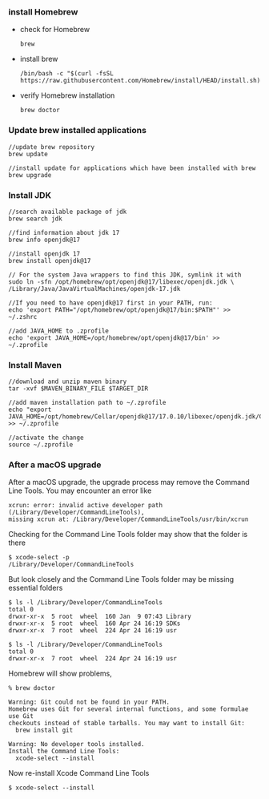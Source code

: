 ### install Homebrew
- check for Homebrew
  ```
  brew
  ```
- install brew
  ```
  /bin/bash -c "$(curl -fsSL https://raw.githubusercontent.com/Homebrew/install/HEAD/install.sh)"
  ```
- verify Homebrew installation
  ```
  brew doctor
  ```
  
### Update brew installed applications
```
//update brew repository
brew update

//install update for applications which have been installed with brew
brew upgrade
```

### Install JDK
```
//search available package of jdk
brew search jdk

//find information about jdk 17
brew info openjdk@17

//install openjdk 17
brew install openjdk@17

// For the system Java wrappers to find this JDK, symlink it with
sudo ln -sfn /opt/homebrew/opt/openjdk@17/libexec/openjdk.jdk \
/Library/Java/JavaVirtualMachines/openjdk-17.jdk

//If you need to have openjdk@17 first in your PATH, run:
echo 'export PATH="/opt/homebrew/opt/openjdk@17/bin:$PATH"' >> ~/.zshrc

//add JAVA_HOME to .zprofile
echo 'export JAVA_HOME=/opt/homebrew/opt/openjdk@17/bin' >> ~/.zprofile
```

### Install Maven
```
//download and unzip maven binary
tar -xvf $MAVEN_BINARY_FILE $TARGET_DIR

//add maven installation path to ~/.zprofile
echo "export JAVA_HOME=/opt/homebrew/Cellar/openjdk@17/17.0.10/libexec/openjdk.jdk/Contents/Home" >> ~/.zprofile

//activate the change
source ~/.zprofile
```

### After a macOS upgrade
After a macOS upgrade, the upgrade process may remove the Command Line Tools. You may encounter an error like

```
xcrun: error: invalid active developer path (/Library/Developer/CommandLineTools),
missing xcrun at: /Library/Developer/CommandLineTools/usr/bin/xcrun
```

Checking for the Command Line Tools folder may show that the folder is there
```
$ xcode-select -p
/Library/Developer/CommandLineTools
```

But look closely and the Command Line Tools folder may be missing essential folders
```
$ ls -l /Library/Developer/CommandLineTools
total 0
drwxr-xr-x  5 root  wheel  160 Jan  9 07:43 Library
drwxr-xr-x  5 root  wheel  160 Apr 24 16:19 SDKs
drwxr-xr-x  7 root  wheel  224 Apr 24 16:19 usr

$ ls -l /Library/Developer/CommandLineTools
total 0
drwxr-xr-x  7 root  wheel  224 Apr 24 16:19 usr
```

Homebrew will show problems,
```
% brew doctor

Warning: Git could not be found in your PATH.
Homebrew uses Git for several internal functions, and some formulae use Git
checkouts instead of stable tarballs. You may want to install Git:
  brew install git

Warning: No developer tools installed.
Install the Command Line Tools:
  xcode-select --install
```
Now re-install Xcode Command Line Tools
```
$ xcode-select --install
```








